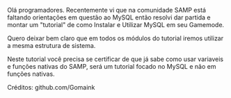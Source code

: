 Olá programadores. Recentemente vi que na comunidade SAMP está faltando orientações em questão ao MySQL então resolvi dar partida e montar um "tutorial" de como Instalar e Utilizar MySQL em seu Gamemode.

Quero deixar bem claro que em todos os módulos do tutorial iremos utilizar a mesma estrutura de sistema.

Neste tutorial você precisa se certificar de que já sabe como usar variaveis e funções nativas do SAMP, será um tutorial focado no MySQL e não em funções nativas.

Créditos: github.com/Gomaink
